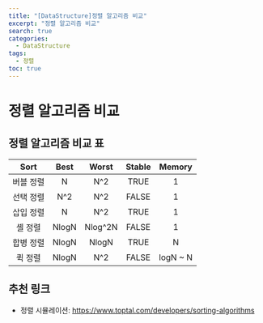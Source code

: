 ```yaml
---
title: "[DataStructure]정렬 알고리즘 비교"
excerpt: "정렬 알고리즘 비교"
search: true
categories:
  - DataStructure
tags:
  - 정렬
toc: true
---
```


# 정렬 알고리즘 비교

## 정렬 알고리즘 비교 표

|    Sort   	|  Best 	|  Worst  	| Stable 	|  Memory  	|
|:---------:	|:-----:	|:-------:	|:------:	|:--------:	|
| 버블 정렬 	|   N   	|   N^2   	|  TRUE  	|     1    	|
| 선택 정렬 	|  N^2  	|   N^2   	|  FALSE 	|     1    	|
| 삽입 정렬 	|   N   	|   N^2   	|  TRUE  	|     1    	|
|  셸 정렬  	| NlogN 	| Nlog^2N 	|  FALSE 	|     1    	|
| 합병 정렬 	| NlogN 	|  NlogN  	|  TRUE  	|     N    	|
|  퀵 정렬  	| NlogN 	|   N^2   	|  FALSE 	| logN ~ N 	|

## 추천 링크
- 정렬 시뮬레이션: https://www.toptal.com/developers/sorting-algorithms
